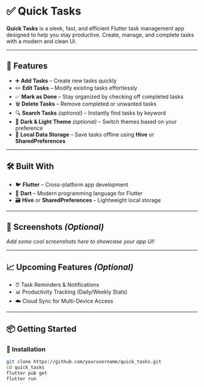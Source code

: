 # ✅ Quick Tasks

**Quick Tasks** is a sleek, fast, and efficient Flutter task management app designed to help you stay productive. Create, manage, and complete tasks with a modern and clean UI.

---

## 🚀 Features

- ➕ **Add Tasks** – Create new tasks quickly  
- ✏️ **Edit Tasks** – Modify existing tasks effortlessly  
- ✅ **Mark as Done** – Stay organized by checking off completed tasks  
- 🗑 **Delete Tasks** – Remove completed or unwanted tasks  
- 🔍 **Search Tasks** *(optional)* – Instantly find tasks by keyword  
- 🌙 **Dark & Light Theme** *(optional)* – Switch themes based on your preference  
- 💾 **Local Data Storage** – Save tasks offline using **Hive** or **SharedPreferences**

---

## 🛠️ Built With

- 🐦 **Flutter** – Cross-platform app development  
- 💙 **Dart** – Modern programming language for Flutter  
- 🗃️ **Hive** or **SharedPreferences** – Lightweight local storage

---

## 📸 Screenshots *(Optional)*

_Add some cool screenshots here to showcase your app UI!_

---

## 📈 Upcoming Features *(Optional)*

- ⏰ Task Reminders & Notifications  
- 📊 Productivity Tracking (Daily/Weekly Stats)  
- ☁️ Cloud Sync for Multi-Device Access  

---

## 📦 Getting Started

### 🔧 Installation

```bash
git clone https://github.com/yourusername/quick_tasks.git
cd quick_tasks
flutter pub get
flutter run
